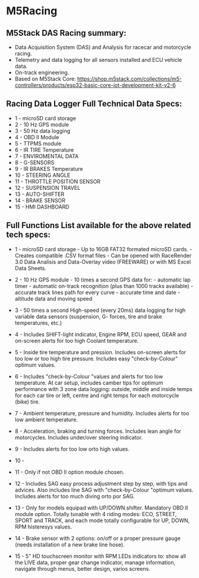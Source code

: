 # M5Racing
## M5Stack DAS Racing summary:

 - Data Acquisition System (DAS) and Analysis
 for racecar and motorcycle racing.
 - Telemetry and data logging for all sensors installed and ECU vehicle data.
 - On-track engineering.
 - Based on M5Stack Core: https://shop.m5stack.com/collections/m5-controllers/products/esp32-basic-core-iot-development-kit-v2-6


## Racing Data Logger Full Technical Data Specs: 

 - 1 - microSD card storage 
 - 2 - 10 Hz GPS module
 - 3 - 50 Hz data logging 
 - 4 - OBD II Module 
 - 5 - TTPMS module
 - 6 - IR TIRE Temperature
 - 7 - ENVIROMENTAL DATA
 - 8 - G-SENSORS 
 - 9 - IR BRAKES Temperature
 - 10 - STEERING ANGLE 
 - 11 - THROTTLE POSITION SENSOR 
 - 12 - SUSPENSION TRAVEL 
 - 13 - AUTO-SHIFTER
 - 14 - BRAKE SENSOR 
 - 15 - HMI DASHBOARD 


## Full Functions List available for the above related tech specs:

 - 1 - microSD card storage
       - Up to 16GB FAT32 formated microSD cards.
       - Creates compatible .CSV format files
       - Can be opened with RaceRender 3.0 Data Analisis and Data-Overlay video (FREEWARE) or with MS Excel Data Sheets.
       
 - 2 - 10 Hz GPS module
       - 10 times a second GPS data for:
         - automatic lap timer
         - automatic on-track recognition (plus than 1000 tracks available)
         - accurate track lines path for every curve
         - accurate time and date
         - altitude data and moving speed
         
 - 3 - 50 times a second High-speed (every 20ms) data logging for high variable data sensors (suspension, G- forces, tire and brake temperatures, etc.) 
 - 4 - Includes SHIFT-light indicator, Engine RPM, ECU speed, GEAR and on-screen alerts for too high Coolant temperature. 
 - 5 - Inside tire temperature and pression. Includes on-screen alerts for too low or too high tire pressure. Includes easy "check-by-Colour" optimum values. 
 - 6 - Includes "check-by-Colour "values and alerts for too low temperature. At car setup, includes camber tips for optimum performance with 3 zone data logging: outside, middle and inside temps for each car tire or left, centre and right temps for each motorcycle (bike) tire.
 - 7 - Ambient temperature, pressure and humidity. Includes alerts for too low ambient temperature. 
 - 8 - Acceleration, braking and turning forces. Includes lean angle for motorcycles. Includes under/over steering indicator. 
 - 9 - Includes alerts for too low orto high values. 
 - 10 - 
 - 11 - Only if not OBD II option module chosen. 
 - 12 - Includes SAG easy process adjustment step by step, with tips and advices. Also includes line SAG with "check-by-Colour "optimum values. Includes alerts for too much diving orto por SAG. 
 - 13 - Only for models equipad with UP/DOWN shifter. Mandatory OBD II module option. Totally tunable with 4 riding modes: ECO, STREET, SPORT and TRACK, and each mode totally configurable for UP, DOWN, RPM histeresys values.
 - 14 - Brake sensor with 2 options: on/off or a proper pressure gauge (needs installation of a new brake line hose). 
 - 15 - 5" HD touchscreen monitor with RPM LEDs indicators to: show all the LIVE data, proper gear change indicator, manage information, navigate through menus, better design, varios screens.


